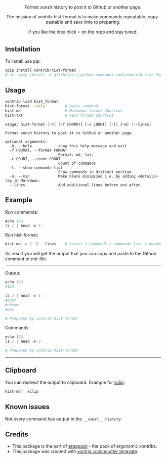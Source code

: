 <p align="center">
Format xonsh history to post it to Github or another page.
</p>

<p align="center">
The mission of xontrib-hist-format is to make commands repeatable, copy-pastable and save time to preparing.
</p>

<p align="center">  
If you like the idea click ⭐ on the repo and stay tuned.
</p>


## Installation

To install use pip:

```bash
xpip install xontrib-hist-format
# or: xpip install -U git+https://github.com/anki-code/xontrib-hist-format
```

## Usage

```bash
xontrib load hist_format
hist-format --help         # Basic command
hist-md                    # Markdown format shortcut
hist-txt                   # Text format shortcut
```
```
usage: hist-format [-h] [-f FORMAT] [-c COUNT] [-l] [-m] [--lines]

Format xonsh history to post it to Github or another page.

optional arguments:
  -h, --help            show this help message and exit
  -f FORMAT, --format FORMAT
                        Format: md, txt.
  -c COUNT, --count COUNT
                        Count of commands
  -l, --show-commands-list
                        Show commands in distinct section.
  -m, --min             Make block minimized i.e. by adding <details> tag in Markdown.
  --lines               Add additional lines before and after.
```

## Example
Run commands:
```python
echo 123
ls / | head -n 3
```
Run hist-format:
```python
hist-md -c 2 -l --lines    # latest 2 commands + commands list + header and footer as line
```
As result you will get the output that you can copy and paste to the Github comment or md-file:

------------------------------------------------------------------------------------------------------------------

Output:

```python
echo 123
#123

ls / | head -n 3
#boot
#cdrom
#dev

# Prepared by xontrib-hist-format
```

Commands:

```python
echo 123
ls / | head -n 3

# Prepared by xontrib-hist-format
```

------------------------------------------------------------------------------------------------------------------

## Clipboard

You can redirect the output to clipboard. Example for [xclip](https://github.com/astrand/xclip):
```python
hist-md | xclip
```

## Known issues

Not every command has output in the `__xonsh__.history`.

## Credits

* This package is the part of [ergopack](https://github.com/anki-code/xontrib-ergopack) - the pack of ergonomic xontribs.
* This package was created with [xontrib cookiecutter template](https://github.com/xonsh/xontrib-cookiecutter).
